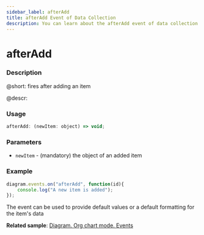 ```yaml
---
sidebar_label: afterAdd
title: afterAdd Event of Data Collection
description: You can learn about the afterAdd event of data collection in the documentation of the DHTMLX JavaScript Diagram library. Browse developer guides and API reference, try out code examples and live demos, and download a free 30-day evaluation version of DHTMLX Diagram.
---
```


# afterAdd

### Description

@short: fires after adding an item

@descr:

### Usage

~~~js
afterAdd: (newItem: object) => void;
~~~

### Parameters

- `newItem` - (mandatory) the object of an added item

### Example

~~~js
diagram.events.on("afterAdd", function(id){
	console.log("A new item is added");
});
~~~

The event can be used to provide default values or a default formatting for the item's data

**Related sample**: [Diagram. Org chart mode. Events](https://snippet.dhtmlx.com/l38pct7c)
